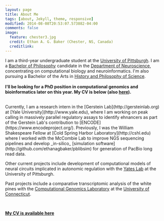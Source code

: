 ```yaml
---
layout: page
title: About Me
tags: [about, Jekyll, theme, responsive]
modified: 2014-08-08T20:53:07.573882-04:00
comments: false
image:
  feature: chester3.jpg
  credit: Ethan A. G. Baker (Chester, NS, Canada)
  creditlink: 
---
```


I am a third-year undergraduate student at the [University of Pittsburgh](http://www.pitt.edu). I am a [Bachelor of Philosophy](https://en.wikipedia.org/wiki/Bachelor_of_Philosophy) candidate in the [Department of Neuroscience](http://neuroscience.pitt.edu), concentrating on computational biology and neuroinformatics. I'm also pursuing a Bachelor of the Arts in [History and Philosophy of Science](http://www.hps.pitt.edu).
<br>
<br>
__I'll be looking for a PhD position in computational genomics and bioinformatics later on this year. My CV is below (also [here](http://ethanagbaker.github.io/images/CV2.pdf)).__
  
<br>
Currently, I am a research intern in the [Gerstein Lab](http://gersteinlab.org) at [Yale University](http://www.yale.edu), where I am working on peak calling in massively parallel regulatory assays to identify ehnancers as part of the Gerstein Lab's contribution to [ENCODE](https://www.encodeproject.org/). Previously, I was the William Shakespeare Fellow at [Cold Spring Harbor Laboratory](http://cshl.edu) where I worked with the McCombie Lab to improve NGS sequencing pipelines and develop _in-silico_ [simulation software](http://github.com/ethanagbaker/pblibsim) for generation of PacBio long read data. 

Other current projects include development of computational models of neural circuits implicated in autonomic regulation with the [Yates Lab](http://neuroyates.com) at the University of Pittsburgh. 

Past projects include a comparative transcriptomic analysis of the white pines with the [Computational Genomics Laboratory](http://compgenomics.lab.uconn.edu) at the [University of Connecticut](http://www.uconn.edu).

<br>

[__My CV is available here__](http://ethanagbaker.github.io/images/CV2.pdf)

